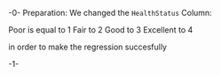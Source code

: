 -0- Preparation:
We changed the `HealthStatus` Column:

Poor is equal to 1
Fair to 2
Good to 3
Excellent to 4

in order to make the regression succesfully

-1-


